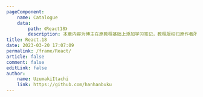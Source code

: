 ```yaml
---
pageComponent:
    name: Catalogue
    data:
        path: 《React18》
        description: 本章内容为博主在原教程基础上添加学习笔记，教程版权归原作者所有。
title: React.18
date: 2023-03-20 17:07:09
permalink: /frame/React/
article: false
comment: false
editLink: false
author:
    name: UzumakiItachi
    link: https://github.com/hanhanbuku
---
```


